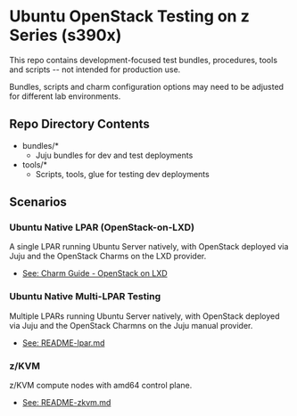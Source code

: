 # Ubuntu OpenStack Testing on z Series (s390x)

This repo contains development-focused test bundles, procedures, tools and scripts -- not intended for production use.

Bundles, scripts and charm configuration options may need to be adjusted for different lab environments.


## Repo Directory Contents
* bundles/*
    * Juju bundles for dev and test deployments
* tools/* 
    * Scripts, tools, glue for testing dev deployments


## Scenarios

### Ubuntu Native LPAR (OpenStack-on-LXD)
A single LPAR running Ubuntu Server natively, with OpenStack deployed via Juju and the OpenStack Charms on the LXD provider.

 - [See: Charm Guide - OpenStack on LXD](http://docs.openstack.org/developer/charm-guide/openstack-on-lxd.html)

### Ubuntu Native Multi-LPAR Testing
Multiple LPARs running Ubuntu Server natively, with OpenStack deployed via Juju and the OpenStack Charmns on the Juju manual provider.

 - [See: README-lpar.md](README-lpar.md)

### z/KVM
z/KVM compute nodes with amd64 control plane.

  - [See: README-zkvm.md](README-zkvm.md)
